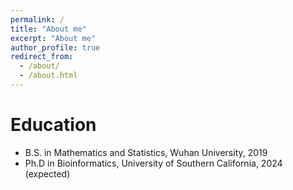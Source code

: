 ```yaml
---
permalink: /
title: "About me"
excerpt: "About me"
author_profile: true
redirect_from: 
  - /about/
  - /about.html
---
```


Education
======
* B.S. in Mathematics and Statistics, Wuhan University, 2019
* Ph.D in Bioinformatics, University of Southern California, 2024 (expected)
